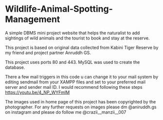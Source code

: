 # Wildlife-Animal-Spotting-Management
A simple DBMS mini project website that helps the naturalist to add sightings of wild animals and the tourist to book and stay at the reserve.

This project is based on original data collected from Kabini Tiger Reserve by my friend and project partner Anruddh GS.

This project uses ports 80 and 443. MySQL was used to create the database.

There a few mail triggers in this code u can change it to your mail system by editing sendmail from your XAMPP files and set to your preferred mail server and sender mail ID.
I would recommend following these steps https://youtu.be/4_NP_WYFmIM

The images used in home page of this project has been copyrighted by the photographer. For any further requests on images please dm @aniruddh.gs on instagram and please do follow me @crazii__manzii__007
